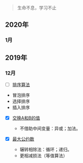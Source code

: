 > 生命不息，学习不止

## 2020年

### 1月 

## 2019年

### 12月

* [ ] [排序算法](https://github.com/ConstantCody/algorithm_study/blob/master/algorithms/2019.12/SortNumber.h)
 * 冒泡排序
 * 选择排序
 * 插入排序

* [x] [交换A和B的值](https://github.com/ConstantCody/algorithm_study/blob/master/algorithms/2019.12/SwapNumber.h)
  * 不借助中间变量：异或；加法。

* [x] [最大公约数](https://github.com/ConstantCody/algorithm_study/blob/master/algorithms/2019.12/GreaterCommonDivisor.h)
  * 辗转相除法：循环；递归。
  * 更相减损法（等值算法）
